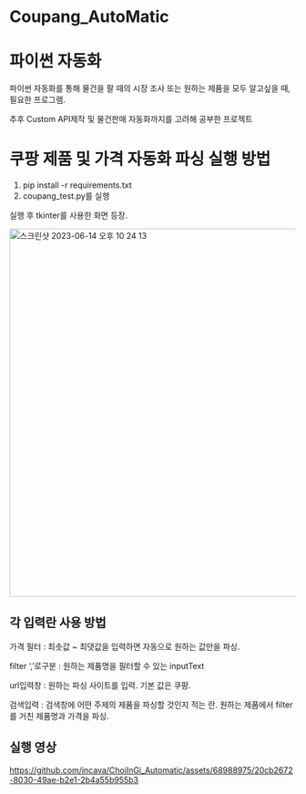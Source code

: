 # Coupang_AutoMatic


# 파이썬 자동화

파이썬 자동화를 통해 물건을 팔 때의 시장 조사 또는 원하는 제품을 모두 알고싶을 때, 필요한 프로그램.

추후 Custom API제작 및 물건판매 자동화까지를 고려해 공부한 프로젝트 

# 쿠팡 제품 및 가격 자동화 파싱 실행 방법

1. pip install -r requirements.txt
2. coupang_test.py를 실행

실행 후 tkinter를 사용한 화면 등장.

<img width="646" alt="스크린샷 2023-06-14 오후 10 24 13" src="https://github.com/incava/ChoiInGi_Automatic/assets/68988975/018c7b7e-117b-4a59-99d2-2cb12220e490">


## 각 입력란 사용 방법

가격 필터 : 최솟값 ~ 최댓값을 입력하면 자동으로 원하는 값만을  파싱.

filter ‘,’로구분 : 원하는 제품명을 필터할 수 있는 inputText

url입력창 : 원하는 파싱 사이트를 입력. 기본 값은 쿠팡.

검색입력 : 검색창에 어떤 주제의 제품을 파싱할 것인지 적는 란. 원하는 제품에서 filter를 거친 제품명과 가격을 파싱.

## 실행 영상


https://github.com/incava/ChoiInGi_Automatic/assets/68988975/20cb2672-8030-49ae-b2e1-2b4a55b955b3

